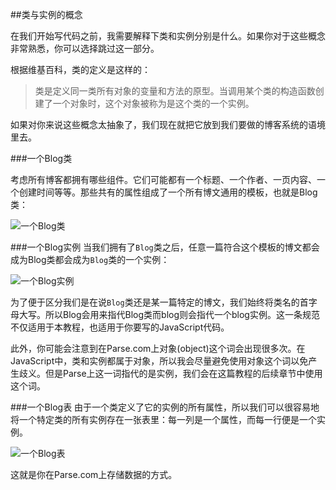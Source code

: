 ##类与实例的概念

在我们开始写代码之前，我需要解释下类和实例分别是什么。如果你对于这些概念非常熟悉，你可以选择跳过这一部分。

根据维基百科，类的定义是这样的：

> 类是定义同一类所有对象的变量和方法的原型。当调用某个类的构造函数创建了一个对象时，这个对象被称为是这个类的一个实例。

如果对你来说这些概念太抽象了，我们现在就把它放到我们要做的博客系统的语境里去。 

###一个Blog类

考虑所有博客都拥有哪些组件。它们可能都有一个标题、一个作者、一页内容、一个创建时间等等。那些共有的属性组成了一个所有博文通用的模板，也就是Blog类：

![一个Blog类](https://s3.amazonaws.com/cms-assets.tutsplus.com/uploads/users/435/posts/22047/image/01-a-blog-class.png)

###一个Blog实例
当我们拥有了`Blog`类之后，任意一篇符合这个模板的博文都会成为Blog类都会成为`Blog`类的一个实例：

![一个Blog实例](https://s3.amazonaws.com/cms-assets.tutsplus.com/uploads/users/435/posts/22047/image/02-a-blog-instance.png)

为了便于区分我们是在说`Blog`类还是某一篇特定的博文，我们始终将类名的首字母大写。所以Blog会用来指代Blog类而blog则会指代一个blog实例。这一条规范不仅适用于本教程，也适用于你要写的JavaScript代码。

此外，你可能会注意到在Parse.com上对象(object)这个词会出现很多次。在JavaScript中，类和实例都属于对象，所以我会尽量避免使用对象这个词以免产生歧义。但是Parse上这一词指代的是实例，我们会在这篇教程的后续章节中使用这个词。

###一个Blog表
由于一个类定义了它的实例的所有属性，所以我们可以很容易地将一个特定类的所有实例存在一张表里：每一列是一个属性，而每一行便是一个实例。

![一个Blog表](https://s3.amazonaws.com/cms-assets.tutsplus.com/uploads/users/435/posts/22047/image/03-a-blog-table.png)

这就是你在Parse.com上存储数据的方式。